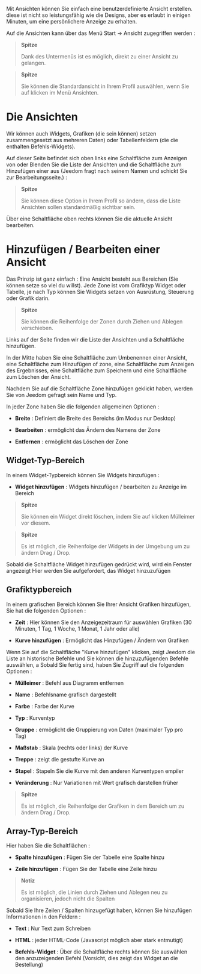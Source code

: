 Mit Ansichten können Sie einfach eine benutzerdefinierte Ansicht erstellen. diese
ist nicht so leistungsfähig wie die Designs, aber es erlaubt in einigen
Minuten, um eine persönlichere Anzeige zu erhalten.

Auf die Ansichten kann über das Menü Start → Ansicht zugegriffen werden :

> **Spitze**
>
> Dank des Untermenüs ist es möglich, direkt zu einer Ansicht zu gelangen.

> **Spitze**
>
> Sie können die Standardansicht in Ihrem Profil auswählen, wenn Sie auf klicken
> im Menü Ansichten.

Die Ansichten 
========

Wir können auch Widgets, Grafiken (die sein können) setzen
zusammengesetzt aus mehreren Daten) oder Tabellenfeldern (die die enthalten
Befehls-Widgets).

Auf dieser Seite befindet sich oben links eine Schaltfläche zum Anzeigen von oder
Blenden Sie die Liste der Ansichten und die Schaltfläche zum Hinzufügen einer aus
(Jeedom fragt nach seinem Namen und schickt Sie zur Bearbeitungsseite.) :

> **Spitze**
>
> Sie können diese Option in Ihrem Profil so ändern, dass die Liste
> Ansichten sollen standardmäßig sichtbar sein.

Über eine Schaltfläche oben rechts können Sie die aktuelle Ansicht bearbeiten.

Hinzufügen / Bearbeiten einer Ansicht 
=======================

Das Prinzip ist ganz einfach : Eine Ansicht besteht aus Bereichen (Sie können
setze so viel du willst). Jede Zone ist vom Grafiktyp Widget
oder Tabelle, je nach Typ können Sie Widgets setzen
von Ausrüstung, Steuerung oder Grafik darin.

> **Spitze**
>
> Sie können die Reihenfolge der Zonen durch Ziehen und Ablegen verschieben.

Links auf der Seite finden wir die Liste der Ansichten und a
Schaltfläche hinzufügen.

In der Mitte haben Sie eine Schaltfläche zum Umbenennen einer Ansicht, eine Schaltfläche zum Hinzufügen
of zone, eine Schaltfläche zum Anzeigen des Ergebnisses, eine Schaltfläche zum Speichern und
eine Schaltfläche zum Löschen der Ansicht.

Nachdem Sie auf die Schaltfläche Zone hinzufügen geklickt haben, werden Sie von Jeedom gefragt
sein Name und Typ.

In jeder Zone haben Sie die folgenden allgemeinen Optionen :

-   **Breite** : Definiert die Breite des Bereichs (im Modus
    nur Desktop)

-   **Bearbeiten** : ermöglicht das Ändern des Namens der Zone

-   **Entfernen** : ermöglicht das Löschen der Zone

Widget-Typ-Bereich 
-------------------

In einem Widget-Typbereich können Sie Widgets hinzufügen :

-   **Widget hinzufügen** : Widgets hinzufügen / bearbeiten zu
    Anzeige im Bereich

> **Spitze**
>
> Sie können ein Widget direkt löschen, indem Sie auf klicken
> Mülleimer vor diesem.

> **Spitze**
>
> Es ist möglich, die Reihenfolge der Widgets in der Umgebung um zu ändern
> Drag / Drop.

Sobald die Schaltfläche Widget hinzufügen gedrückt wird, wird ein Fenster angezeigt
Hier werden Sie aufgefordert, das Widget hinzuzufügen

Grafiktypbereich 
----------------------

In einem grafischen Bereich können Sie Ihrer Ansicht Grafiken hinzufügen,
Sie hat die folgenden Optionen :

-   **Zeit** : Hier können Sie den Anzeigezeitraum für auswählen
    Grafiken (30 Minuten, 1 Tag, 1 Woche, 1 Monat, 1 Jahr oder alle)

-   **Kurve hinzufügen** : Ermöglicht das Hinzufügen / Ändern von Grafiken

Wenn Sie auf die Schaltfläche &quot;Kurve hinzufügen&quot; klicken, zeigt Jeedom die Liste an
historische Befehle und Sie können die hinzuzufügenden Befehle auswählen, a
Sobald Sie fertig sind, haben Sie Zugriff auf die folgenden Optionen :

-   **Mülleimer** : Befehl aus Diagramm entfernen

-   **Name** : Befehlsname grafisch dargestellt

-   **Farbe** : Farbe der Kurve

-   **Typ** : Kurventyp

-   **Gruppe** : ermöglicht die Gruppierung von Daten (maximaler Typ
    pro Tag)

-   **Maßstab** : Skala (rechts oder links) der Kurve

-   **Treppe** : zeigt die gestufte Kurve an

-   **Stapel** : Stapeln Sie die Kurve mit den anderen Kurventypen
    empiler

-   **Veränderung** : Nur Variationen mit Wert grafisch darstellen
    früher

> **Spitze**
>
> Es ist möglich, die Reihenfolge der Grafiken in dem Bereich um zu ändern
> Drag / Drop.

Array-Typ-Bereich 
--------------------

Hier haben Sie die Schaltflächen :

-   **Spalte hinzufügen** : Fügen Sie der Tabelle eine Spalte hinzu

-   **Zeile hinzufügen** : Fügen Sie der Tabelle eine Zeile hinzu

> **Notiz**
>
> Es ist möglich, die Linien durch Ziehen und Ablegen neu zu organisieren, jedoch nicht
> die Spalten

Sobald Sie Ihre Zeilen / Spalten hinzugefügt haben, können Sie hinzufügen
Informationen in den Feldern :

-   **Text** : Nur Text zum Schreiben

-   **HTML** : jeder HTML-Code (Javascript möglich aber
    stark entmutigt)

-   **Befehls-Widget** : Über die Schaltfläche rechts können Sie auswählen
    den anzuzeigenden Befehl (Vorsicht, dies zeigt das Widget an
    die Bestellung)


